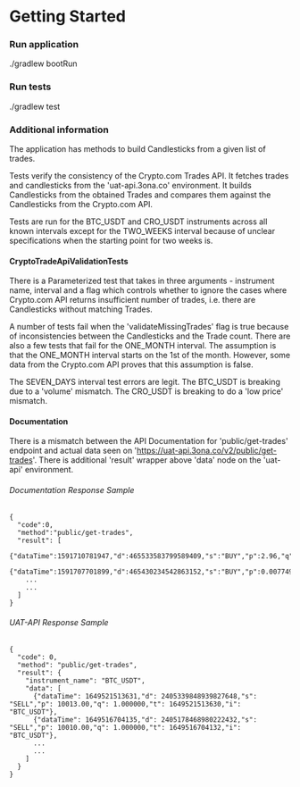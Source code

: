 # Getting Started

### Run application
./gradlew bootRun

### Run tests
./gradlew test

### Additional information
The application has methods to build Candlesticks from a given list of trades.

Tests verify the consistency of the Crypto.com Trades API. It fetches trades and candlesticks from the 'uat-api.3ona.co' environment.
It builds Candlesticks from the obtained Trades and compares them against the Candlesticks from the Crypto.com API.

Tests are run for the BTC_USDT and CRO_USDT instruments across all known intervals except for the TWO_WEEKS interval because of unclear specifications when the starting point for two weeks is.

#### CryptoTradeApiValidationTests
There is a Parameterized test that takes in three arguments - instrument name, interval and a flag which controls whether to ignore the cases where Crypto.com API returns insufficient number of trades, i.e. there are Candlesticks without matching Trades.

A number of tests fail when the 'validateMissingTrades' flag is true because of inconsistencies between the Candlesticks and the Trade count.
There are also a few tests that fail for the ONE_MONTH interval. The assumption is that the ONE_MONTH interval starts on the 1st of the month. However, some data from the Crypto.com API proves that this assumption is false.

The SEVEN_DAYS interval test errors are legit. The BTC_USDT is breaking due to a 'volume' mismatch. The CRO_USDT is breaking to do a 'low price' mismatch.

#### Documentation
There is a mismatch between the API Documentation for 'public/get-trades' endpoint and actual data seen on 'https://uat-api.3ona.co/v2/public/get-trades'. There is additional 'result' wrapper above 'data' node on the 'uat-api' environment.

###### Documentation Response Sample
```
{
  "code":0,
  "method":"public/get-trades",
  "result": [
    {"dataTime":1591710781947,"d":465533583799589409,"s":"BUY","p":2.96,"q":16.0,"t":1591710781946,"i":"ICX_CRO"},
    {"dataTime":1591707701899,"d":465430234542863152,"s":"BUY","p":0.007749,"q":115.0,"t":1591707701898,"i":"VET_USDT"},
    ...
    ...
  ]
}
```

###### UAT-API Response Sample
```
{
  "code": 0,
  "method": "public/get-trades",
  "result": {
    "instrument_name": "BTC_USDT",
    "data": [
	  {"dataTime": 1649521513631,"d": 2405339848939827648,"s": "SELL","p": 10013.00,"q": 1.000000,"t": 1649521513630,"i": "BTC_USDT"},
	  {"dataTime": 1649516704135,"d": 2405178468980222432,"s": "SELL","p": 10010.00,"q": 1.000000,"t": 1649516704132,"i": "BTC_USDT"},
	  ...
	  ...
    ]
  }
}
```